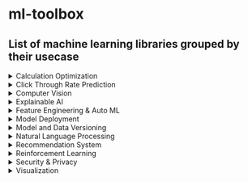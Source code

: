 



# ml-toolbox

## List of machine learning libraries grouped by their usecase
<details>
<summary>Calculation Optimization</summary>

| Tool                                   | Description                                                                                                                                                       |
|:---------------------------------------|:------------------------------------------------------------------------------------------------------------------------------------------------------------------|
| https://github.com/rapidsai/cudf       | cuDF is a GPU DataFrame library for loading, joining, aggregating, filtering, and otherwise manipulating data.                                                    |
| https://github.com/rapidsai/cuml       | cuML enables data scientists, researchers, and software engineers to run traditional tabular ML tasks on GPUs without going into the details of CUDA programming. |
| https://github.com/cupy/cupy           | NumPy-like API accelerated with CUDA                                                                                                                              |
| https://github.com/modin-project/modin | Modin: Speed up your Pandas workflows by changing a single line of code                                                                                           |
| https://github.com/numba/numba         | A Just-In-Time Compiler for Numerical Functions in Python                                                                                                         |
| https://github.com/weld-project/weld   | High-performance runtime for data analytics applications                                                                                                          |
</details>


<details>
<summary>Click Through Rate Prediction</summary>

| Tool                                   | Description                                                                                                                                     |
|:---------------------------------------|:------------------------------------------------------------------------------------------------------------------------------------------------|
| https://github.com/shenweichen/DeepCTR | Easy-to-use,Modular and Extendible package of deep-learning based CTR models.                                                                   |
| https://github.com/aksnzhy/xlearn      | xLearn is a high performance, easy-to-use, and scalable machine learning package that contains linear model (LR), factorization machines (FM), and field-aware factorization machines (FFM), all of which can be used to solve large-scale machine learning problems                           |
</details>


<details>
<summary>Computer Vision</summary>

| Tool                                     | Description                                                                                               |
|:-----------------------------------------|:----------------------------------------------------------------------------------------------------------|
| https://github.com/kornia/kornia/        | Kornia is a differentiable computer vision library for PyTorch.                                           |
| https://github.com/opencv/opencv         | Open Source Computer Vision Library                                                                       |
| https://github.com/madmaze/pytesseract   | A Python wrapper for Google Tesseract OCR Engine                                                          |
| https://github.com/sirfz/tesserocr       | A simple, Pillow-friendly, wrapper around the tesseract-ocr API for Optical Character Recognition (OCR).  |
| https://github.com/sightmachine/SimpleCV | SimpleCV is a framework for Open Source Machine Vision, using OpenCV and the Python programming language. |
</details>


<details>
<summary>Explainable AI</summary>

| Tool                                                   | Description                                                                                                                                                                                                                   |
|:-------------------------------------------------------|:------------------------------------------------------------------------------------------------------------------------------------------------------------------------------------------------------------------------------|
| https://github.com/pytorch/captum                      | Captum is a model interpretability and understanding library for PyTorch.                                                                                                                                                     |
| https://github.com/yosinski/deep-visualization-toolbox | Deep Visualization toolbox is an open source software tool that lets you probe DNNs by feeding them an image (or a live webcam feed) and watching the reaction of every neuron.                                               |
| https://github.com/TeamHG-Memex/eli5                   | ELI5 is a Python package which helps to debug machine learning classifiers and explain their predictions.                                                                                                                     |
| https://github.com/IBM/AIX360/                         | The AI Explainability 360 toolkit is an open-source library that supports interpretability and explainability of datasets and machine learning models.                                                                        |
| https://github.com/IBM/AIF360                          | The AI Fairness 360 toolkit is an extensible open-source library containg techniques developed by the research community to help detect and mitigate bias in machine learning models throughout the AI application lifecycle. |
| https://github.com/albermax/innvestigate               | This tool provides a common interface and out-of-the-box implementation for many analysis methods.                                                                                                                            |
| https://github.com/raghakot/keras-vis                  | keras-vis is a high-level toolkit for visualizing and debugging your trained keras neural net models.                                                                                                                         |
| https://github.com/marcotcr/lime                       | This project is about explaining what machine learning classifiers (or models) are doing and currently support explaining individual predictions for text classifiers or classifiers that act on                              |
|                                                        | tables (numpy arrays of numerical or categorical data) or images                                                                                                                                                              |
| https://github.com/interpretml/interpret               | InterpretML is an open-source python package for training interpretable machine learning models and explaining blackbox systems.                                                                                              |
| https://github.com/mindsdb/mindsdb                     | MindsDB is an Explainable AutoML framework for developers built on top of Pytorch that enables you to build, train and test state of the art ML models in as simple as one line of code.                                      |
| https://github.com/slundberg/shap                      | SHAP is a game theoretic approach to explain the output of any machine learning model                                                                                                                                         |
| https://github.com/tensorflow/cleverhans               | An adversarial example library for constructing attacks, building defenses, and benchmarking both                                                                                                                             |
| https://github.com/tensorflow/lucid                    | A collection of infrastructure and tools for research in neural network interpretability.                                                                                                                                     |
| https://github.com/tensorflow/model-analysis           | TensorFlow Model Analysis (TFMA) is a library for evaluating TensorFlow models that allows users to evaluate their models on large amounts of data in a distributed manner, using the same metrics defined in their trainer.  |
| https://github.com/andosa/treeinterpreter              | Package for interpreting scikit-learn's decision tree and random forest predictions.                                                                                                                                          |
</details>


<details>
<summary>Feature Engineering & Auto ML</summary>

| Tool                                          | Description                                                                                                                                                                                        |
|:----------------------------------------------|:---------------------------------------------------------------------------------------------------------------------------------------------------------------------------------------------------|
| https://github.com/blue-yonder/tsfresh        | Automatic extraction of relevant features from time series                                                                                                                                         |
| https://epistasislab.github.io/tpot/          | TPOT is a Python Automated Machine Learning tool that optimizes machine learning pipelines using genetic programming.                                                                              |
| https://github.com/rsteca/sklearn-deap        | It uses evolutionary algorithms instead of gridsearch in scikit-learn.                                                                                                                             |
| https://github.com/minimaxir/automl-gs        | Provide an input CSV and a target field to predict, generate a model + code to run it.                                                                                                             |
| https://automl.github.io/auto-sklearn/master/ | auto-sklearn frees a machine learning user from algorithm selection and hyperparameter tuning as it leverages recent advantages in Bayesian optimization, meta-learning and ensemble construction. |
</details>


<details>
<summary>Model Deployment</summary>

| Tool                                    | Description                                                                                                                                            |
|:----------------------------------------|:-------------------------------------------------------------------------------------------------------------------------------------------------------|
| https://github.com/ucbrise/clipper      | A low-latency prediction-serving system                                                                                                                |
| https://github.com/kubeflow/kubeflow    | Machine Learning Toolkit for Kubernetes                                                                                                                |
| https://github.com/combust/mleap        | MLeap allows data scientists and engineers to deploy machine learning pipelines from Spark and Scikit-learn to a portable format and execution engine. |
| https://github.com/Microsoft/pai        | OpenPAI is an open source platform that provides complete AI model training and resource management capabilities                                       |
| https://github.com/SeldonIO/seldon-core | A framework to deploy, manage and scale your production machine learning to thousands of models                                                        |
| https://github.com/tensorflow/serving   | A flexible, high-performance serving system for machine learning models                                                                                |
| https://github.com/jolibrain/deepdetect | Deep Learning API and Server in C++11 support for Caffe, Caffe2, PyTorch,TensorRT, Dlib, NCNN, Tensorflow, XGBoost and TSNE                            |
</details>


<details>
<summary>Model and Data Versioning</summary>

| Tool                                       | Description                                                                                                                                                                              |
|:-------------------------------------------|:-----------------------------------------------------------------------------------------------------------------------------------------------------------------------------------------|
| https://github.com/catalyst-team/catalyst  | PyTorch framework for Deep Learning research and development which was developed with a focus on reproducibility, fast experimentation and code/ideas reusing.                           |
| https://github.com/d6t/d6tflow             | d6tflow is a python library which makes building complex data science workflows easy, fast and intuitive.                                                                                |
| https://github.com/iterative/dvc           | Data Version Control | Git for Data & Models                                                                                                                                             |
| https://github.com/quantumblacklabs/kedro/ | A Python library that implements software engineering best-practice for data and ML pipelines.                                                                                           |
| https://github.com/mlflow/mlflow           | MLflow is a platform to streamline machine learning development, including tracking experiments, packaging code into reproducible runs, and sharing and deploying models.                |
| https://github.com/VertaAI/modeldb/        | ModelDB is an open-source system to version machine learning models including their ingredients code, data, config, and environment and to track ML metadata across the model lifecycle. |
| https://github.com/pachyderm/pachyderm     | Pachyderm: Data Versioning, Data Pipelines, and Data Lineage                                                                                                                             |
| https://github.com/polyaxon/polyaxon       | A platform for reproducible and scalable machine learning and deep learning on kubernetes                                                                                                |
| https://github.com/IDSIA/sacred            | Sacred is a tool to help you configure, organize, log and reproduce experiments                                                                                                          |
| https://github.com/allegroai/trains        | TRAINS - Auto-Magical Experiment Manager & Version Control for AI - NOW WITH AUTO-MAGICAL DEVOPS!                                                                                        |
</details>


<details>
<summary>Natural Language Processing</summary>

| Tool                                                     | Description                                                                                                                                                                                                              |
|:---------------------------------------------------------|:-------------------------------------------------------------------------------------------------------------------------------------------------------------------------------------------------------------------------|
| https://www.nltk.org/                                    | NLTK is a leading platform for building Python programs to work with human language data.                                                                                                                                |
| https://github.com/clips/pattern                         | Web mining module for Python, with tools for scraping, natural language processing, machine learning, network analysis and visualization.                                                                                |
| https://github.com/machinalis/quepy                      | A python framework to transform natural language questions to queries in a database query language.                                                                                                                      |
| https://github.com/sloria/TextBlob/                      | It provides a simple API for diving into common natural language processing (NLP) tasks such as part-of-speech tagging, noun phrase extraction, sentiment analysis, classification, translation, and more.               |
| https://github.com/machinalis/yalign                     | Yalign is a tool for extracting parallel sentences from comparable corpora.                                                                                                                                              |
| https://github.com/columbia-applied-data-science/rosetta | Tools for data science with a focus on text processing.                                                                                                                                                                  |
| https://github.com/proycon/pynlpl                        | It can be used for basic tasks such as the extraction of n-grams and frequency lists, and to build simple language model.                                                                                                |
| https://github.com/sergioburdisso/pyss3                  | Python package that implements a novel text classifier (SS3) with visualizations tools for Explainable Artificial Intelligence (XAI)                                                                                     |
| https://github.com/explosion/spaCy                       | spaCy is a library for advanced Natural Language Processing built on the very latest research, and was designed from day one to be used in real products.                                                                |
| https://github.com/seatgeek/fuzzywuzzy                   | Fuzzy is a string matching tool that uses Levenshtein Distance to calculate the differences between sequences in a simple-to-use package.                                                                                |
| https://github.com/jamesturk/jellyfish                   | Jellyfish is a python library for doing approximate and phonetic matching of strings.                                                                                                                                    |
| https://github.com/chartbeat-labs/textacy                | textacy is a Python library for performing a variety of natural language processing (NLP) tasks, built on the high-performance spaCy library.                                                                            |
| https://github.com/aflc/editdistance                     | Fast implementation of the edit distance (Levenshtein distance).                                                                                                                                                         |
| https://github.com/dasmith/stanford-corenlp-python       | Python wrapper for Stanford University's NLP group's Java-based CoreNLP tools.                                                                                                                                           |
| https://github.com/cltk/cltk                             | The Classical Language Toolkit (CLTK) offers natural language processing (NLP) support for the languages of Ancient, Classical, and Medieval Eurasia.                                                                    |
| https://github.com/RasaHQ/rasa                           | Rasa is an open source machine learning framework to automate text-and voice-based conversations.                                                                                                                        |
| https://github.com/aboSamoor/polyglot                    | Polyglot is a natural language pipeline that supports massive multilingual applications.                                                                                                                                 |
| https://github.com/facebookresearch/DrQA                 | DrQA is a system for reading comprehension applied to open-domain question answering which is targeted at the task of "machine reading at scale" (MRS).                                                                  |
| https://github.com/dedupeio/dedupe                       | A python library for accurate and scalable fuzzy matching, record deduplication and entity-resolution.                                                                                                                   |
| https://github.com/snipsco/snips-nlu                     | It is a Python library that allows to extract structured information from sentences written in natural language.                                                                                                         |
| https://github.com/Franck-Dernoncourt/NeuroNER           | NeuroNER is a program that performs named-entity recognition (NER).                                                                                                                                                      |
| https://github.com/deepmipt/DeepPavlov/                  | DeepPavlov is an open-source conversational AI library built on TensorFlow and Keras, designed for the development of production ready chat-bots and complex conversational systems and                                  |
|                                                          | support research in the area of NLP and, particularly, of dialog systems.                                                                                                                                                |
| https://github.com/bigartm/bigartm                       | The state-of-the-art platform for topic modeling.                                                                                                                                                                        |
| https://github.com/EducationalTestingService/python-zpar | python-zpar is a python wrapper around the ZPar parser which is a statistical natural language parser, which performs syntactic analysis tasks including word segmentation,                                              |
|                                                          | part-of-speech tagging and parsing.                                                                                                                                                                                      |
| https://github.com/salesforce/ctrl                       | CTRL, a 1.6 billion-parameter conditional transformer language model, trained to condition on control codes that specify domain, subdomain, entities, relationships between entities, dates, and task-specific behavior. |
| https://github.com/facebookresearch/XLM                  | PyTorch original implementation of Cross-lingual Language Model Pretraining.                                                                                                                                             |
| https://github.com/flairNLP/flair                        | A very simple framework for state-of-the-art Natural Language Processing (NLP)                                                                                                                                           |
| https://github.com/github/semantic                       | semantic is a Haskell library and command line tool for parsing, analyzing, and comparing source code.                                                                                                                   |
| https://github.com/dmlc/gluon-nlp                        | GluonNLP is a toolkit that enables easy text preprocessing, datasets loading and neural models building to help you speed up your Natural Language Processing (NLP) research.                                            |
| https://github.com/gnes-ai/gnes                          | GNES is Generic Neural Elastic Search, a cloud-native semantic search system based on deep neural network.                                                                                                               |
| https://github.com/rowanz/grover                         | Grover is a model for Neural Fake News -- both generation and detection.                                                                                                                                                 |
| https://github.com/BrikerMan/Kashgari                    | Kashgari is a Production-ready NLP Transfer learning framework for text-labeling and text-classification, includes Word2Vec, BERT, and GPT2 Language Embedding.                                                          |
| https://github.com/explosion/sense2vec                   | sense2vec is a nice twist on word2vec that lets you learn more interesting and detailed word vectors.                                                                                                                    |
| https://github.com/snorkel-team/snorkel                  | A system for quickly generating training data with weak supervision                                                                                                                                                      |
| https://github.com/tensorflow/lingvo                     | Lingvo is a framework for building neural networks in Tensorflow, particularly sequence models.                                                                                                                          |
| https://github.com/vkcom/youtokentome                    | Unsupervised text tokenizer focused on computational efficiency                                                                                                                                                          |
| https://github.com/huggingface/transformers              | It provides state-of-the-art general-purpose architectures (BERT, GPT-2, RoBERTa, XLM, DistilBert, XLNet, CTRL...) for Natural Language Understanding (NLU) and                                                          |
|                                                          | Natural Language Generation (NLG) with over 32+ pretrained models in 100+ languages and deep interoperability between TensorFlow 2.0 and PyTorch.                                                                        |
| https://github.com/facebookresearch/wav2letter           | wav2letter++ is a fast, open source speech processing toolkit from the Speech team at Facebook AI Research built to facilitate research in end-to-end models for speech recognition                                      |
</details>


<details>
<summary>Recommendation System</summary>

| Tool                                       | Description                                                                                                                                   |
|:-------------------------------------------|:----------------------------------------------------------------------------------------------------------------------------------------------|
| https://github.com/maciejkula/spotlight    | Spotlight uses PyTorch to build both deep and shallow recommender models.                                                                     |
| https://github.com/cheungdaven/DeepRec     | An Open-source Toolkit for Deep Learning based Recommendation with Tensorflow.                                                                |
| https://github.com/NicolasHug/Surprise     | A Python scikit for building and analyzing recommender systems                                                                                |
| https://github.com/lyst/lightfm            | A Python implementation of LightFM, a hybrid recommendation algorithm.                                                                        |
| https://github.com/ocelma/python-recsys    | A python library for implementing a recommender system                                                                                        |
| https://github.com/jfkirk/tensorrec        | TensorRec is a Python recommendation system that allows you to quickly develop recommendation algorithms and customize them using TensorFlow. |
| https://github.com/caserec/CaseRecommender | Case Recommender is a Python implementation of a number of popular recommendation algorithms for both implicit and explicit feedback.         |
| https://github.com/benfred/implicit        | Fast Python Collaborative Filtering for Implicit Feedback Datasets                                                                            |
| https://github.com/ibayer/fastFM           | fastFM: A Library for Factorization Machines                                                                                                  |
</details>


<details>
<summary>Reinforcement Learning</summary>

| Tool                                     | Description                                                                                                                                                                                                                 |
|:-----------------------------------------|:----------------------------------------------------------------------------------------------------------------------------------------------------------------------------------------------------------------------------|
| https://github.com/deepmind/lab          | DeepMind Lab provides a suite of challenging 3D navigation and puzzle-solving tasks for learning agents and is generally used as a testbed for research in artificial intelligence, especially deep reinforcement learning. |
| https://github.com/openai/gym            | A toolkit for developing and comparing reinforcement learning algorithms.                                                                                                                                                   |
| https://github.com/openai/retro          | Gym Retro lets you turn classic video games into Gym environments for reinforcement learning and comes with integrations for ~1000 games.                                                                                   |
| https://github.com/NervanaSystems/coach  | Coach is a python reinforcement learning framework containing implementation of many state-of-the-art algorithms.                                                                                                           |
| https://github.com/rlworkgroup/garage    | garage is a toolkit for developing and evaluating reinforcement learning algorithms, and an accompanying library of state-of-the-art implementations built using that toolkit.                                              |
| https://github.com/rlworkgroup/metaworld | Meta-World is an open-source simulated benchmark for meta-reinforcement learning and multi-task learning consisting of 50 distinct robotic manipulation tasks.                                                              |
</details>


<details>
<summary>Security & Privacy</summary>

| Tool                                         | Description                                                                                                                                                                       |
|:---------------------------------------------|:----------------------------------------------------------------------------------------------------------------------------------------------------------------------------------|
| https://github.com/OpenMined/PySyft          | PySyft is a Python library for secure and private Deep Learning.                                                                                                                  |
| https://github.com/SubstraFoundation/substra | Substra is a framework for traceable ML orchestration on decentralized sensitive data.                                                                                            |
| https://github.com/tensorflow/privacy        | It is a Python library that includes implementations of TensorFlow optimizers for training machine learning models with differential privacy.                                     |
| https://github.com/tf-encrypted/tf-encrypted | TF Encrypted is a framework for encrypted machine learning in TensorFlow that aims to make privacy-preserving machine learning readily available, without requiring expertise in  |
|                                              | cryptography, distributed systems, or high performance computing.                                                                                                                 |
</details>


<details>
<summary>Visualization</summary>

| Tool                                            | Description                                                                          |
|:------------------------------------------------|:-------------------------------------------------------------------------------------|
| https://github.com/bokeh/bokeh                  | Interactive Data Visualization in the browser, from Python                           |
| https://github.com/andrea-cuttone/geoplotlib    | geoplotlib is a python toolbox for visualizing geographical data and making maps     |
| https://github.com/ResidentMario/missingno      | Missing data visualization module for Python.                                        |
| https://github.com/finos/perspective            | Perspective is an interactive visualization component for large, real-time datasets. |
| https://github.com/plotly/dash                  | Analytical Web Apps for Python, R, and Julia.                                        |
| https://github.com/Kozea/pygal                  | PYthon svg GrAph plotting Library                                                    |
| https://github.com/mwaskom/seaborn              | Statistical data visualization using matplotlib                                      |
| https://github.com/streamlit/streamlit          | Streamlit — The fastest way to build custom ML tools                                 |
| https://github.com/DistrictDataLabs/yellowbrick | Visual analysis and diagnostic tools to facilitate machine learning model selection. |
</details>


